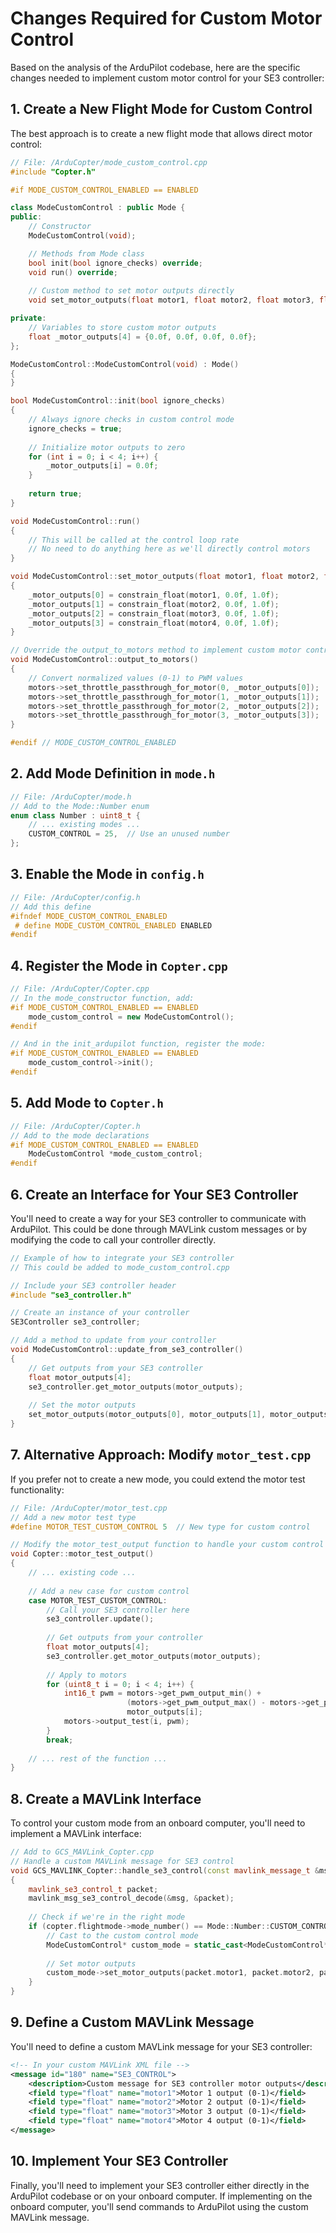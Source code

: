 # Changes Required for Custom Motor Control

Based on the analysis of the ArduPilot codebase, here are the specific changes needed to implement custom motor control for your SE3 controller:

## 1. Create a New Flight Mode for Custom Control

The best approach is to create a new flight mode that allows direct motor control:

```cpp
// File: /ArduCopter/mode_custom_control.cpp
#include "Copter.h"

#if MODE_CUSTOM_CONTROL_ENABLED == ENABLED

class ModeCustomControl : public Mode {
public:
    // Constructor
    ModeCustomControl(void);

    // Methods from Mode class
    bool init(bool ignore_checks) override;
    void run() override;
    
    // Custom method to set motor outputs directly
    void set_motor_outputs(float motor1, float motor2, float motor3, float motor4);

private:
    // Variables to store custom motor outputs
    float _motor_outputs[4] = {0.0f, 0.0f, 0.0f, 0.0f};
};

ModeCustomControl::ModeCustomControl(void) : Mode()
{
}

bool ModeCustomControl::init(bool ignore_checks)
{
    // Always ignore checks in custom control mode
    ignore_checks = true;
    
    // Initialize motor outputs to zero
    for (int i = 0; i < 4; i++) {
        _motor_outputs[i] = 0.0f;
    }
    
    return true;
}

void ModeCustomControl::run()
{
    // This will be called at the control loop rate
    // No need to do anything here as we'll directly control motors
}

void ModeCustomControl::set_motor_outputs(float motor1, float motor2, float motor3, float motor4)
{
    _motor_outputs[0] = constrain_float(motor1, 0.0f, 1.0f);
    _motor_outputs[1] = constrain_float(motor2, 0.0f, 1.0f);
    _motor_outputs[2] = constrain_float(motor3, 0.0f, 1.0f);
    _motor_outputs[3] = constrain_float(motor4, 0.0f, 1.0f);
}

// Override the output_to_motors method to implement custom motor control
void ModeCustomControl::output_to_motors()
{
    // Convert normalized values (0-1) to PWM values
    motors->set_throttle_passthrough_for_motor(0, _motor_outputs[0]);
    motors->set_throttle_passthrough_for_motor(1, _motor_outputs[1]);
    motors->set_throttle_passthrough_for_motor(2, _motor_outputs[2]);
    motors->set_throttle_passthrough_for_motor(3, _motor_outputs[3]);
}

#endif // MODE_CUSTOM_CONTROL_ENABLED
```

## 2. Add Mode Definition in `mode.h`

```cpp
// File: /ArduCopter/mode.h
// Add to the Mode::Number enum
enum class Number : uint8_t {
    // ... existing modes ...
    CUSTOM_CONTROL = 25,  // Use an unused number
};
```

## 3. Enable the Mode in `config.h`

```cpp
// File: /ArduCopter/config.h
// Add this define
#ifndef MODE_CUSTOM_CONTROL_ENABLED
 # define MODE_CUSTOM_CONTROL_ENABLED ENABLED
#endif
```

## 4. Register the Mode in `Copter.cpp`

```cpp
// File: /ArduCopter/Copter.cpp
// In the mode_constructor function, add:
#if MODE_CUSTOM_CONTROL_ENABLED == ENABLED
    mode_custom_control = new ModeCustomControl();
#endif

// And in the init_ardupilot function, register the mode:
#if MODE_CUSTOM_CONTROL_ENABLED == ENABLED
    mode_custom_control->init();
#endif
```

## 5. Add Mode to `Copter.h`

```cpp
// File: /ArduCopter/Copter.h
// Add to the mode declarations
#if MODE_CUSTOM_CONTROL_ENABLED == ENABLED
    ModeCustomControl *mode_custom_control;
#endif
```

## 6. Create an Interface for Your SE3 Controller

You'll need to create a way for your SE3 controller to communicate with ArduPilot. This could be done through MAVLink custom messages or by modifying the code to call your controller directly.

```cpp
// Example of how to integrate your SE3 controller
// This could be added to mode_custom_control.cpp

// Include your SE3 controller header
#include "se3_controller.h"

// Create an instance of your controller
SE3Controller se3_controller;

// Add a method to update from your controller
void ModeCustomControl::update_from_se3_controller()
{
    // Get outputs from your SE3 controller
    float motor_outputs[4];
    se3_controller.get_motor_outputs(motor_outputs);
    
    // Set the motor outputs
    set_motor_outputs(motor_outputs[0], motor_outputs[1], motor_outputs[2], motor_outputs[3]);
}
```

## 7. Alternative Approach: Modify `motor_test.cpp`

If you prefer not to create a new mode, you could extend the motor test functionality:

```cpp
// File: /ArduCopter/motor_test.cpp
// Add a new motor test type
#define MOTOR_TEST_CUSTOM_CONTROL 5  // New type for custom control

// Modify the motor_test_output function to handle your custom control
void Copter::motor_test_output()
{
    // ... existing code ...
    
    // Add a new case for custom control
    case MOTOR_TEST_CUSTOM_CONTROL:
        // Call your SE3 controller here
        se3_controller.update();
        
        // Get outputs from your controller
        float motor_outputs[4];
        se3_controller.get_motor_outputs(motor_outputs);
        
        // Apply to motors
        for (uint8_t i = 0; i < 4; i++) {
            int16_t pwm = motors->get_pwm_output_min() + 
                          (motors->get_pwm_output_max() - motors->get_pwm_output_min()) * 
                          motor_outputs[i];
            motors->output_test(i, pwm);
        }
        break;
    
    // ... rest of the function ...
}
```

## 8. Create a MAVLink Interface

To control your custom mode from an onboard computer, you'll need to implement a MAVLink interface:

```cpp
// Add to GCS_MAVLink_Copter.cpp
// Handle a custom MAVLink message for SE3 control
void GCS_MAVLINK_Copter::handle_se3_control(const mavlink_message_t &msg)
{
    mavlink_se3_control_t packet;
    mavlink_msg_se3_control_decode(&msg, &packet);
    
    // Check if we're in the right mode
    if (copter.flightmode->mode_number() == Mode::Number::CUSTOM_CONTROL) {
        // Cast to the custom control mode
        ModeCustomControl* custom_mode = static_cast<ModeCustomControl*>(copter.flightmode);
        
        // Set motor outputs
        custom_mode->set_motor_outputs(packet.motor1, packet.motor2, packet.motor3, packet.motor4);
    }
}
```

## 9. Define a Custom MAVLink Message

You'll need to define a custom MAVLink message for your SE3 controller:

```xml
<!-- In your custom MAVLink XML file -->
<message id="180" name="SE3_CONTROL">
    <description>Custom message for SE3 controller motor outputs</description>
    <field type="float" name="motor1">Motor 1 output (0-1)</field>
    <field type="float" name="motor2">Motor 2 output (0-1)</field>
    <field type="float" name="motor3">Motor 3 output (0-1)</field>
    <field type="float" name="motor4">Motor 4 output (0-1)</field>
</message>
```

## 10. Implement Your SE3 Controller

Finally, you'll need to implement your SE3 controller either directly in the ArduPilot codebase or on your onboard computer. If implementing on the onboard computer, you'll send commands to ArduPilot using the custom MAVLink message.
